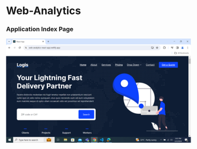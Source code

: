# Web-Analytics

### Application Index Page

![Screenshot of a comment on a GitHub issue showing an image, added in the Markdown, of an Octocat smiling and raising a tentacle.](./public/img/screenshots/indeximage.png)
